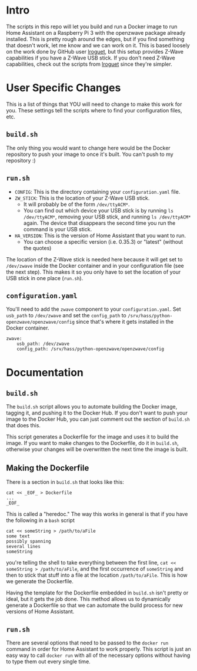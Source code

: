 # Intro
The scripts in this repo will let you build and run a Docker image to run Home Assistant on a Raspberry Pi 3 with the openzwave package already installed. This is pretty rough around the edges, but if you find something that doesn't work, let me know and we can work on it. This is based loosely on the work done by GitHub user [lroguet](https://github.com/lroguet/rpi-home-assistant), but this setup provides Z-Wave capabilities if you have a Z-Wave USB stick. If you don't need Z-Wave capabilities, check out the scripts from [lroguet](https://github.com/lroguet/rpi-home-assistant) since they're simpler.

# User Specific Changes
This is a list of things that YOU will need to change to make this work for you. These settings tell the scripts where to find your configuration files, etc.

## `build.sh`
The only thing you would want to change here would be the Docker repository to push your image to once it's built. You can't push to my repository :)

## `run.sh`

- `CONFIG`: This is the directory containing your `configuration.yaml` file.
- `ZW_STICK`: This is the location of your Z-Wave USB stick. 
    - It will probably be of the form `/dev/ttyACM*`. 
    - You can find out which device your USB stick is by running `ls /dev/ttyACM*`, removing your USB stick, and running `ls /dev/ttyACM*` again. The device that disappears the second time you run the command is your USB stick.
- `HA_VERSION`: This is the version of Home Assistant that you want to run.
    - You can choose a specific version (i.e. 0.35.3) or "latest" (without the quotes)

The location of the Z-Wave stick is needed here because it will get set to `/dev/zwave` inside the Docker container and in your configuration file (see the next step). This makes it so you only have to set the location of your USB stick in one place (`run.sh`).

## `configuration.yaml`
You'll need to add the `zwave` component to your `configuration.yaml`. Set `usb_path` to `/dev/zwave` and set the `config_path` to `/srv/hass/python-openzwave/openzwave/config` since that's where it gets installed in the Docker container. 

    zwave:
        usb_path: /dev/zwave
        config_path: /srv/hass/python-openzwave/openzwave/config

# Documentation

## `build.sh`
The `build.sh` script allows you to automate building the Docker image, tagging it, and pushing it to the Docker Hub. If you don't want to push your image to the Docker Hub, you can just comment out the section of `build.sh` that does this. 

This script generates a Dockerfile for the image and uses it to build the image. If you want to make changes to the Dockerfile, do it in `build.sh`, otherwise your changes will be overwritten the next time the image is built.

## Making the Dockerfile
There is a section in `build.sh` that looks like this:

    cat << _EOF_ > Dockerfile
    ...
    _EOF_

This is called a "heredoc." The way this works in general is that if you have the following in a `bash` script

    cat << someString > /path/to/aFile
    some text
    possibly spanning
    several lines
    someString

you're telling the shell to take everything between the first line, `cat << someString > /path/to/aFile`, and the first occurrence of `someString` and then to stick that stuff into a file at the location `/path/to/aFile`. This is how we generate the Dockerfile. 

Having the template for the Dockerfile embedded in `build.sh` isn't pretty or ideal, but it gets the job done. This method allows us to dynamically generate a Dockerfile so that we can automate the build process for new versions of Home Assistant.

## `run.sh`
There are several options that need to be passed to the `docker run` command in order for Home Assistant to work properly. This script is just an easy way to call `docker run` with all of the necessary options without having to type them out every single time.
